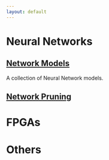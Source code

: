 ```yaml
---
layout: default
---
```


# [](#nn)Neural Networks
## [Network Models](/papers/nn_models/model_summary.html)

A collection of Neural Network models.
## [Network Pruning](/papers/pruning/pruning_summarym.html)

# [](#fpga)FPGAs
# [](#fpga)Others
